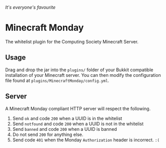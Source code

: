 _It's everyone's favourite_
# Minecraft Monday
The whitelist plugin for the Computing Society Minecraft Server.

## Usage
Drag and drop the jar into the `plugins/` folder of your Bukkit compatible installation of your Minecraft server.
You can then modify the configuration file found at `plugins/MinecraftMonday/config.yml`.

## Server
A Minecraft Monday compliant HTTP server will respect the following.

1. Send `ok` and code `200` when a UUID is in the whitelist
2. Send `notfound` and code `200` when a UUID is not in the whitelist
3. Send `banned` and code `200` when a UUID is banned
4. Do not send `200` for anything else.
5. Send code `401` when the Monday `Authorization` header is incorrect. `:(`
